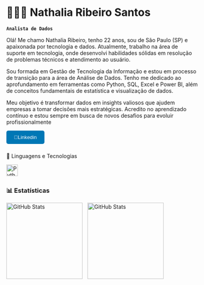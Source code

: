 
# 👩🏻‍💻 Nathalia Ribeiro Santos 

**`Analista de Dados `**

Olá! Me chamo Nathalia Ribeiro, tenho 22 anos, sou de São Paulo (SP) e apaixonada por tecnologia e dados. Atualmente, trabalho na área de suporte em tecnologia, onde desenvolvi habilidades sólidas em resolução de problemas técnicos e atendimento ao usuário.

Sou formada em Gestão de Tecnologia da Informação e estou em processo de transição para a área de Análise de Dados. Tenho me dedicado ao aprofundamento em ferramentas como Python, SQL, Excel e Power BI, além de conceitos fundamentais de estatística e visualização de dados.

Meu objetivo é transformar dados em insights valiosos que ajudem empresas a tomar decisões mais estratégicas. Acredito no aprendizado contínuo e estou sempre em busca de novos desafios para evoluir profissionalmente


<a href="https://www.linkedin.com/in/nathalia-ribeiro-4a9a2a1b3/" target="_blank" style="text-decoration:none;">
  <button style="background-color:#0077b5;color:white;padding:10px 20px;border:none;border-radius:5px;cursor:pointer;">
   🔗Linkedin
    
  </button>
</a>

### 
🤖 Linguagens e Tecnologias



<img 
    align="left" 
    alt="Python" 
    title="Python"
    width="30px" 
    style="padding-right: 10px;" 
    src="https://cdn.jsdelivr.net/gh/devicons/devicon@latest/icons/python/python-original.svg" 
/>

<br/>
<br/>

### 📊 Estatísticas

<p>
  <img 
    align="left" 
    alt="GitHub Stats" 
    height="200" 
    style="padding-right: 10px;" 
    src="https://github-readme-stats.vercel.app/api?username=Nathalia-Ribeiro-Santos&show_icons=true&theme=tokyonight&include_all_commits=true&locale=pt-br" 
  />

<img 
      align="left" 
      alt="GitHub Stats" 
      height="200" 
      src="https://github-readme-stats.vercel.app/api/top-langs/?username=Nathalia-Ribeiro-Santos&theme=tokyonight&layout=compact&custom_title=Tecnologias&langs_count=9" 
  />

</p>
